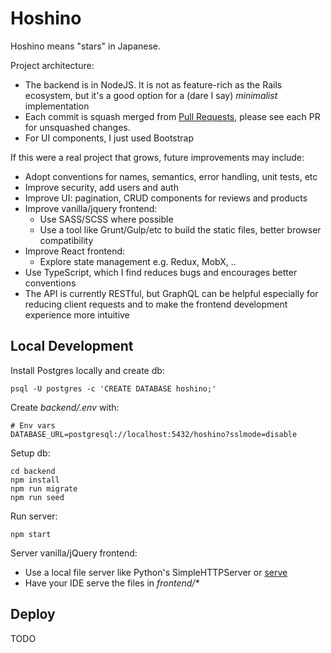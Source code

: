 # Hoshino

Hoshino means "stars" in Japanese.

Project architecture:
- The backend is in NodeJS. It is not as feature-rich as the Rails ecosystem, but it's a good option for a (dare I say) _minimalist_ implementation
- Each commit is squash merged from [Pull Requests](https://github.com/one-shots/hoshino/pulls), please see each PR for unsquashed changes.
- For UI components, I just used Bootstrap

If this were a real project that grows, future improvements may include:
- Adopt conventions for names, semantics, error handling, unit tests, etc
- Improve security, add users and auth
- Improve UI: pagination, CRUD components for reviews and products
- Improve vanilla/jquery frontend:
    - Use SASS/SCSS where possible
    - Use a tool like Grunt/Gulp/etc to build the static files, better browser compatibility
- Improve React frontend:
    - Explore state management e.g. Redux, MobX, ..
- Use TypeScript, which I find reduces bugs and encourages better conventions
- The API is currently RESTful, but GraphQL can be helpful especially for reducing client requests and to make the frontend development experience more intuitive

## Local Development

Install Postgres locally and create db:

```shell script
psql -U postgres -c 'CREATE DATABASE hoshino;'
```

Create _backend/.env_ with:

```shell script
# Env vars
DATABASE_URL=postgresql://localhost:5432/hoshino?sslmode=disable
``` 

Setup db:

```shell script
cd backend
npm install
npm run migrate
npm run seed
```

Run server:

```shell script
npm start
```

Server vanilla/jQuery frontend:
- Use a local file server like Python's SimpleHTTPServer or [serve](https://www.npmjs.com/package/serve) 
- Have your IDE serve the files in _frontend/*_

## Deploy

TODO